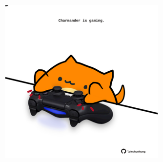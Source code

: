 <!-- built at 20/11/2022, 08:01:47 UTC -->
<p align="center">
  <img width="500" height="500" src="./ReadmeImage.svg">
</p>
